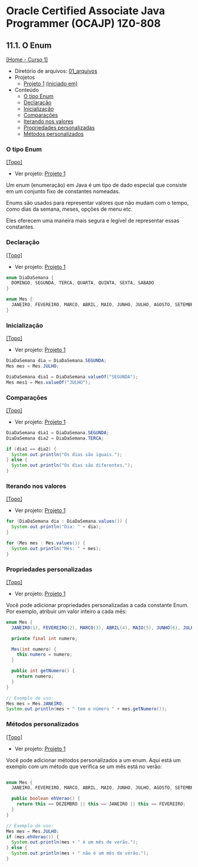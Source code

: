 # Oracle Certified Associate Java Programmer (OCAJP) 1Z0-808

## 11.1. O Enum
[[Home - Curso 1]](../../README.md#curso-1)<br />

- Diretório de arquivos: [01_arquivos](./01_arquivos/)
- Projetos
  - [Projeto 1](./01_arquivos/proj_01/) [(iniciado em)](#o-tipo-enum)
- Conteúdo
  - [O tipo Enum](#o-tipo-enum)
  - [Declaração](#declaração)
  - [Inicialização](#inicialização)
  - [Comparações](#comparações)
  - [Iterando nos valores](#iterando-nos-valores)
  - [Propriedades personalizadas](#propriedades-personalizadas)
  - [Métodos personalizados](#métodos-personalizados)

### O tipo Enum
[[Topo]](#)<br />

- Ver projeto: [Projeto 1](./01_arquivos/proj_01/)

Um enum (enumeração) em Java é um tipo de dado especial que consiste em um conjunto fixo de constantes nomeadas.

Enums são usados para representar valores que não mudam com o tempo, como dias da semana, meses, opções de menu etc.

Eles oferecem uma maneira mais segura e legível de representar essas constantes.

### Declaração
[[Topo]](#)<br />

- Ver projeto: [Projeto 1](./01_arquivos/proj_01/)

```java
enum DiaDaSemana {
  DOMINGO, SEGUNDA, TERCA, QUARTA, QUINTA, SEXTA, SABADO
}

enum Mes {
  JANEIRO, FEVEREIRO, MARCO, ABRIL, MAIO, JUNHO, JULHO, AGOSTO, SETEMBRO, OUTUBRO, NOVEMBRO, DEZEMBRO
}
```

### Inicialização
[[Topo]](#)<br />

- Ver projeto: [Projeto 1](./01_arquivos/proj_01/)

```java
DiaDaSemana dia = DiaDaSemana.SEGUNDA;
Mes mes = Mes.JULHO;

DiaDaSemana dia1 = DiaDaSemana.valueOf("SEGUNDA");
Mes mes1 = Mes.valueOf("JULHO");
```

### Comparações
[[Topo]](#)<br />

- Ver projeto: [Projeto 1](./01_arquivos/proj_01/)

```java
DiaDaSemana dia1 = DiaDaSemana.SEGUNDA;
DiaDaSemana dia2 = DiaDaSemana.TERCA;

if (dia1 == dia2) {
  System.out.println("Os dias são iguais.");
} else {
  System.out.println("Os dias são diferentes.");
}
```

### Iterando nos valores
[[Topo]](#)<br />

- Ver projeto: [Projeto 1](./01_arquivos/proj_01/)

```java
for (DiaDaSemana dia : DiaDaSemana.values()) {
  System.out.println("Dia: " + dia);
}

for (Mes mes : Mes.values()) {
  System.out.println("Mês: " + mes);
}
```

### Propriedades personalizadas
[[Topo]](#)<br />

- Ver projeto: [Projeto 1](./01_arquivos/proj_01/)

Você pode adicionar propriedades personalizadas a cada constante Enum. Por exemplo, atribuir um valor inteiro a cada mês:

```java
enum Mes {
  JANEIRO(1), FEVEREIRO(2), MARCO(3), ABRIL(4), MAIO(5), JUNHO(6), JULHO(7), AGOSTO(8), SETEMBRO(9), OUTUBRO(10), NOVEMBRO(11), DEZEMBRO(12);

  private final int numero;

  Mes(int numero) {
    this.numero = numero;
  }

  public int getNumero() {
    return numero;
  }
}

// Exemplo de uso:
Mes mes = Mes.JANEIRO;
System.out.println(mes + " tem o número " + mes.getNumero());
```

### Métodos personalizados
[[Topo]](#)<br />

- Ver projeto: [Projeto 1](./01_arquivos/proj_01/)

Você pode adicionar métodos personalizados a um enum. Aqui está um exemplo com um método que verifica se um mês está no verão:

```java

enum Mes {
  JANEIRO, FEVEREIRO, MARCO, ABRIL, MAIO, JUNHO, JULHO, AGOSTO, SETEMBRO, OUTUBRO, NOVEMBRO, DEZEMBRO;

  public boolean ehVerao() {
    return this == DEZEMBRO || this == JANEIRO || this == FEVEREIRO;
  }
}

// Exemplo de uso:
Mes mes = Mes.JULHO;
if (mes.ehVerao()) {
  System.out.println(mes + " é um mês de verão.");
} else {
  System.out.println(mes + " não é um mês de verão.");
}
```
